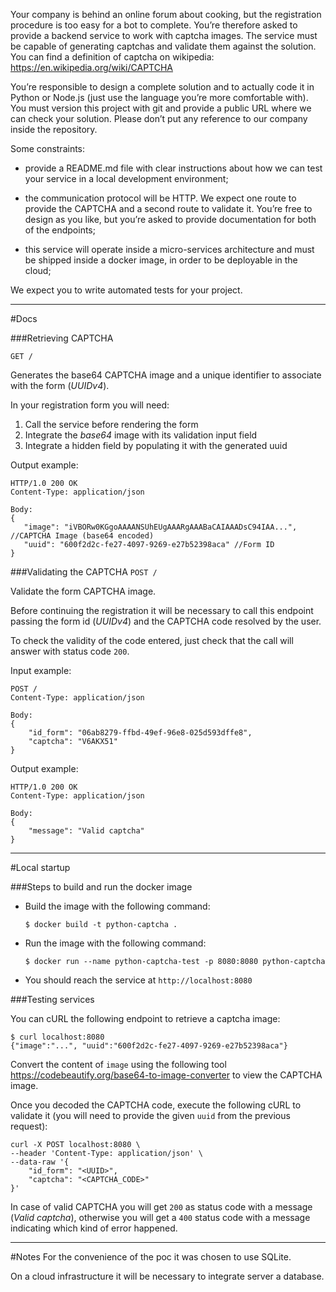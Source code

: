 Your company is behind an online forum about cooking, but the registration procedure is too easy for a bot to complete. You’re therefore asked to provide a backend service to work with captcha images. The service must be capable of generating captchas and validate them against the solution. You can find a definition of captcha on wikipedia: https://en.wikipedia.org/wiki/CAPTCHA

You’re responsible to design a complete solution and to actually code it in Python or Node.js (just use the language you’re more comfortable with). You must version this project with git and provide a public URL where we can check your solution. Please don’t put any reference to our company inside the repository.

Some constraints:

- provide a README.md file with clear instructions about how we can test your service in a local development environment;

- the communication protocol will be HTTP. We expect one route to provide the CAPTCHA and a second route to validate it. You’re free to design as you like, but you’re asked to provide documentation for both of the endpoints;

- this service will operate inside a micro-services architecture and must be shipped inside a docker image, in order to be deployable in the cloud;

We expect you to write automated tests for your project.

---
#Docs

###Retrieving CAPTCHA
```
GET /
```
Generates the base64 CAPTCHA image and a unique identifier to associate with the form (_UUIDv4_).

In your registration form you will need:
1. Call the service before rendering the form
2. Integrate the _base64_ image with its validation input field
3. Integrate a hidden field by populating it with the generated uuid

Output example:
```
HTTP/1.0 200 OK
Content-Type: application/json

Body:
{
   "image": "iVBORw0KGgoAAAANSUhEUgAAARgAAABaCAIAAADsC94IAA...", //CAPTCHA Image (base64 encoded)
   "uuid": "600f2d2c-fe27-4097-9269-e27b52398aca" //Form ID
}
```
###Validating the CAPTCHA
`POST /`

Validate the form CAPTCHA image.

Before continuing the registration it will be necessary to call this endpoint passing the form id (_UUIDv4_) and the CAPTCHA code resolved by the user.

To check the validity of the code entered, just check that the call will answer with status code `200`.

Input example:
```
POST /
Content-Type: application/json

Body:
{
    "id_form": "06ab8279-ffbd-49ef-96e8-025d593dffe8",
    "captcha": "V6AKX51"
}
```

Output example:
```
HTTP/1.0 200 OK
Content-Type: application/json

Body:
{
    "message": "Valid captcha"
}
```

---
#Local startup

###Steps to build and run the docker image
- Build the image with the following command:
    ```
    $ docker build -t python-captcha .
    ```

- Run the image with the following command:
    ```
    $ docker run --name python-captcha-test -p 8080:8080 python-captcha
    ```

- You should reach the service at `http://localhost:8080` 

###Testing services

You can cURL the following endpoint to retrieve a captcha image:

```
$ curl localhost:8080
{"image":"...", "uuid":"600f2d2c-fe27-4097-9269-e27b52398aca"}
```

Convert the content of `image` using the following tool
https://codebeautify.org/base64-to-image-converter to view the CAPTCHA image.

Once you decoded the CAPTCHA code, execute the following cURL to validate it (you will need to provide the given `uuid` from the previous request):

```
curl -X POST localhost:8080 \
--header 'Content-Type: application/json' \
--data-raw '{
    "id_form": "<UUID>",
    "captcha": "<CAPTCHA_CODE>"
}'
```

In case of valid CAPTCHA you will get `200` as status code with a message (_Valid captcha_), otherwise you will get a `400` status code with a message indicating which kind of error happened.

---
#Notes
For the convenience of the poc it was chosen to use SQLite.

On a cloud infrastructure it will be necessary to integrate server a database.